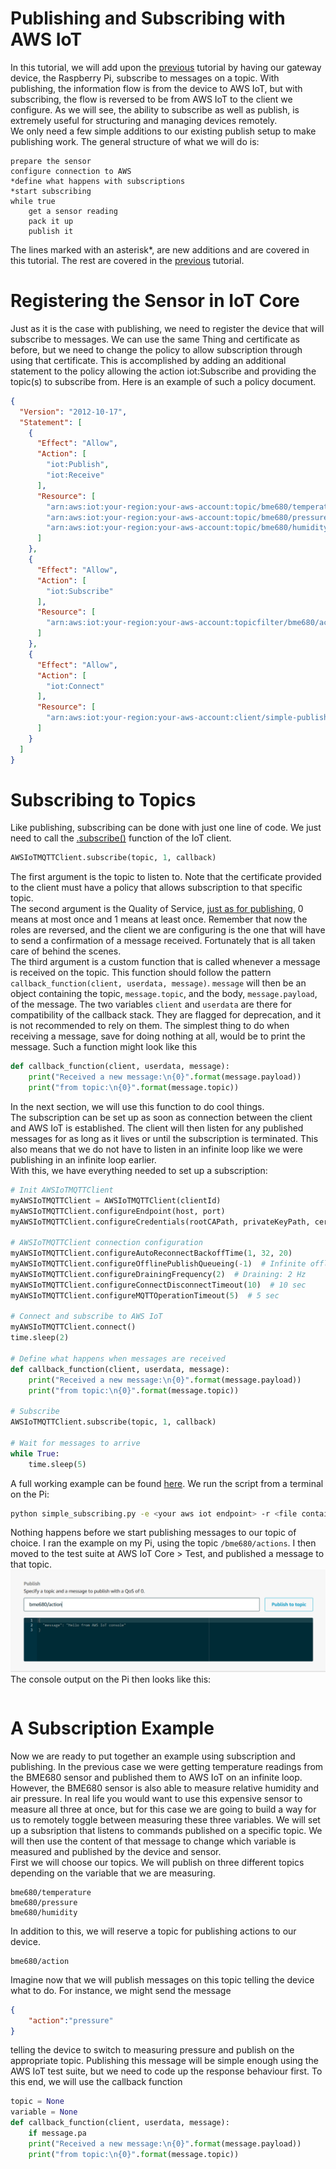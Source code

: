 # Publishing and Subscribing with AWS IoT
In this tutorial, we will add upon the [previous](https://github.com/AnHosu/iot_poc/blob/master/publishing.md "simple publishing") tutorial by having our gateway device, the Raspberry Pi, subscribe to messages on a topic. With publishing, the information flow is from the device to AWS IoT, but with subscribing, the flow is reversed to be from AWS IoT to the client we configure. As we will see, the ability to subscribe as well as publish, is extremely useful for structuring and managing devices remotely.<br>
We only need a few simple additions to our existing publish setup to make publishing work. The general structure of what we will do is:
```
prepare the sensor
configure connection to AWS
*define what happens with subscriptions
*start subscribing
while true
    get a sensor reading
    pack it up
    publish it
```
The lines marked with an asterisk*, are new additions and are covered in this tutorial. The rest are covered in the [previous](https://github.com/AnHosu/iot_poc/blob/master/publishing.md "simple publishing") tutorial.
# Registering the Sensor in IoT Core
Just as it is the case with publishing, we need to register the device that will subscribe to messages. We can use the same Thing and certificate as before, but we need to change the policy to allow subscription through using that certificate. This is accomplished by adding an additional statement to the policy allowing the action iot:Subscribe and providing the topic(s) to subscribe from. Here is an example of such a policy document.
```json
{
  "Version": "2012-10-17",
  "Statement": [
    {
      "Effect": "Allow",
      "Action": [
        "iot:Publish",
        "iot:Receive"
      ],
      "Resource": [
        "arn:aws:iot:your-region:your-aws-account:topic/bme680/temperature",
        "arn:aws:iot:your-region:your-aws-account:topic/bme680/pressure",
        "arn:aws:iot:your-region:your-aws-account:topic/bme680/humidity"
      ]
    },
    {
      "Effect": "Allow",
      "Action": [
        "iot:Subscribe"
      ],
      "Resource": [
        "arn:aws:iot:your-region:your-aws-account:topicfilter/bme680/actions"
      ]
    },
    {
      "Effect": "Allow",
      "Action": [
        "iot:Connect"
      ],
      "Resource": [
        "arn:aws:iot:your-region:your-aws-account:client/simple-publishing"
      ]
    }
  ]
}
```
# Subscribing to Topics
Like publishing, subscribing can be done with just one line of code. We just need to call the [.subscribe()](https://s3.amazonaws.com/aws-iot-device-sdk-python-docs/sphinx/html/index.html#AWSIoTPythonSDK.MQTTLib.AWSIoTMQTTClient.subscribe "subscribe docs") function of the IoT client.
```python
AWSIoTMQTTClient.subscribe(topic, 1, callback)
```
The first argument is the topic to listen to. Note that the certificate provided to the client must have a policy that allows subscription to that specific topic.<br>
The second argument is the Quality of Service, [just as for publishing](https://github.com/AnHosu/iot_poc/blob/master/publishing.md#quality-of-service-qos), 0 means at most once and 1 means at least once. Remember that now the roles are reversed, and the client we are configuring is the one that will have to send a confirmation of a message received. Fortunately that is all taken care of behind the scenes.<br>
The third argument is a custom function that is called whenever a message is received on the topic. This function should follow the pattern `callback_function(client, userdata, message)`. `message` will then be an object containing the topic, `message.topic`, and the body, `message.payload`, of the message. The two variables `client` and `userdata` are there for compatibility of the callback stack. They are flagged for deprecation, and it is not recommended to rely on them. The simplest thing to do when receiving a message, save for doing nothing at all, would be to print the message. Such a function might look like this
```python
def callback_function(client, userdata, message):
    print("Received a new message:\n{0}".format(message.payload))
    print("from topic:\n{0}".format(message.topic))
```
In the next section, we will use this function to do cool things.<br>
The subscription can be set up as soon as connection between the client and AWS IoT is established. The client will then listen for any published messages for as long as it lives or until the subscription is terminated. This also means that we do not have to listen in an infinite loop like we were publishing in an infinite loop earlier.<br>
With this, we have everything needed to set up a subscription:
```python
# Init AWSIoTMQTTClient
myAWSIoTMQTTClient = AWSIoTMQTTClient(clientId)
myAWSIoTMQTTClient.configureEndpoint(host, port)
myAWSIoTMQTTClient.configureCredentials(rootCAPath, privateKeyPath, certificatePath)

# AWSIoTMQTTClient connection configuration
myAWSIoTMQTTClient.configureAutoReconnectBackoffTime(1, 32, 20)
myAWSIoTMQTTClient.configureOfflinePublishQueueing(-1)  # Infinite offline Publish queueing
myAWSIoTMQTTClient.configureDrainingFrequency(2)  # Draining: 2 Hz
myAWSIoTMQTTClient.configureConnectDisconnectTimeout(10)  # 10 sec
myAWSIoTMQTTClient.configureMQTTOperationTimeout(5)  # 5 sec

# Connect and subscribe to AWS IoT
myAWSIoTMQTTClient.connect()
time.sleep(2)

# Define what happens when messages are received
def callback_function(client, userdata, message):
    print("Received a new message:\n{0}".format(message.payload))
    print("from topic:\n{0}".format(message.topic))

# Subscribe
AWSIoTMQTTClient.subscribe(topic, 1, callback)

# Wait for messages to arrive
while True:
    time.sleep(5)
```
A full working example can be found [here](https://github.com/AnHosu/iot_poc/blob/master/simple_subscribing.py "simple subscribing example"). We run the script from a terminal on the Pi:
```bash
python simple_subscribing.py -e <your aws iot endpoint> -r <file containing root certificate> -c <file containing device certificate> -k <file containing private key> -id <a client ID> -t <the topic to subscribe to>
```
Nothing happens before we start publishing messages to our topic of choice. I ran the example on my Pi, using the topic `/bme680/actions`. I then moved to the test suite at AWS IoT Core > Test, and published a message to that topic.<br>
![test client](https://github.com/AnHosu/iot_poc/blob/master/images/aws_iot_test_simple_subscribe.PNG)<br>
The console output on the Pi then looks like this:
```

```
# A Subscription Example
Now we are ready to put together an example using subscription and publishing. In the previous case we were getting temperature readings from the BME680 sensor and published them to AWS IoT on an infinite loop. However, the BME680 sensor is also able to measure relative humidity and air pressure. In real life you would want to use this expensive sensor to measure all three at once, but for this case we are going to build a way for us to remotely toggle between measuring these three variables. We will set up a subsription that listens to commands published on a specific topic. We will then use the content of that message to change which variable is measured and published by the device and sensor.<br>
First we will choose our topics. We will publish on three different topics depending on the variable that we are measuring.
```
bme680/temperature
bme680/pressure
bme680/humidity
```
In addition to this, we will reserve a topic for publishing actions to our device.
```
bme680/action
```
Imagine now that we will publish messages on this topic telling the device what to do. For instance, we might send the message
```json
{
    "action":"pressure"
}
```
telling the device to switch to measuring pressure and publish on the appropriate topic. Publishing this message will be simple enough using the AWS IoT test suite, but we need to code up the response behaviour first. To this end, we will use the callback function
```python
topic = None
variable = None
def callback_function(client, userdata, message):
    if message.pa
    print("Received a new message:\n{0}".format(message.payload))
    print("from topic:\n{0}".format(message.topic))
```
